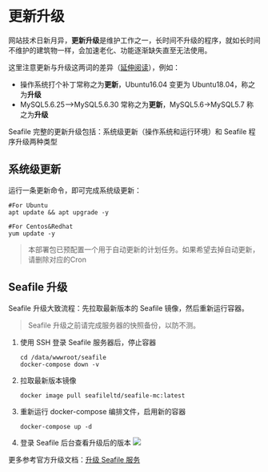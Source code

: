 # 更新升级

网站技术日新月异，**更新升级**是维护工作之一，长时间不升级的程序，就如长时间不维护的建筑物一样，会加速老化、功能逐渐缺失直至无法使用。  

这里注意更新与升级这两词的差异（[延伸阅读](https://support.websoft9.com/docs/faq/zh/tech-upgrade.html#更新-vs-升级)），例如：
- 操作系统打个补丁常称之为**更新**，Ubuntu16.04 变更为 Ubuntu18.04，称之为**升级**
- MySQL5.6.25-->MySQL5.6.30 常称之为**更新**，MySQL5.6->MySQL5.7 称之为**升级**

Seafile 完整的更新升级包括：系统级更新（操作系统和运行环境）和 Seafile 程序升级两种类型

## 系统级更新

运行一条更新命令，即可完成系统级更新：

``` shell
#For Ubuntu
apt update && apt upgrade -y

#For Centos&Redhat
yum update -y
```
> 本部署包已预配置一个用于自动更新的计划任务。如果希望去掉自动更新，请删除对应的Cron


## Seafile 升级

Seafile 升级大致流程：先拉取最新版本的 Seafile 镜像，然后重新运行容器。

> Seafile 升级之前请完成服务器的快照备份，以防不测。

1. 使用 SSH 登录 Seafile 服务器后，停止容器

   ```
   cd /data/wwwroot/seafile 
   docker-compose down -v
   ```

2. 拉取最新版本镜像
   ```
   docker image pull seafileltd/seafile-mc:latest
   ```

3. 重新运行 docker-compose 编排文件，启用新的容器
    ```
    docker-compose up -d
    ```
    
4. 登录 Seafile 后台查看升级后的版本
   ![](https://libs.websoft9.com/Websoft9/DocsPicture/zh/seafile/seafile-aboutversion-websoft9.png)

更多参考官方升级文档：[升级 Seafile 服务](https://cloud.seafile.com/published/seafile-manual-cn/docker/%E7%94%A8Docker%E9%83%A8%E7%BD%B2Seafile.md#user-content-%E5%8D%87%E7%BA%A7%20Seafile%20%E6%9C%8D%E5%8A%A1)
